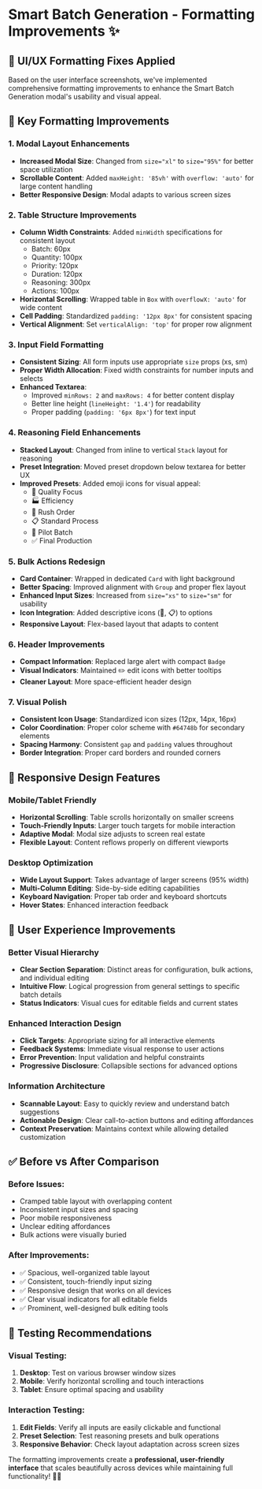 # Smart Batch Generation - Formatting Improvements ✨

## 🎨 **UI/UX Formatting Fixes Applied**

Based on the user interface screenshots, we've implemented comprehensive formatting improvements to enhance the Smart Batch Generation modal's usability and visual appeal.

## 🔧 **Key Formatting Improvements**

### **1. Modal Layout Enhancements**
- **Increased Modal Size**: Changed from `size="xl"` to `size="95%"` for better space utilization
- **Scrollable Content**: Added `maxHeight: '85vh'` with `overflow: 'auto'` for large content handling
- **Better Responsive Design**: Modal adapts to various screen sizes

### **2. Table Structure Improvements**
- **Column Width Constraints**: Added `minWidth` specifications for consistent layout
  - Batch: 60px
  - Quantity: 100px  
  - Priority: 120px
  - Duration: 120px
  - Reasoning: 300px
  - Actions: 100px
- **Horizontal Scrolling**: Wrapped table in `Box` with `overflowX: 'auto'` for wide content
- **Cell Padding**: Standardized `padding: '12px 8px'` for consistent spacing
- **Vertical Alignment**: Set `verticalAlign: 'top'` for proper row alignment

### **3. Input Field Formatting**
- **Consistent Sizing**: All form inputs use appropriate `size` props (xs, sm)
- **Proper Width Allocation**: Fixed width constraints for number inputs and selects
- **Enhanced Textarea**: 
  - Improved `minRows: 2` and `maxRows: 4` for better content display
  - Better line height (`lineHeight: '1.4'`) for readability
  - Proper padding (`padding: '6px 8px'`) for text input

### **4. Reasoning Field Enhancements**
- **Stacked Layout**: Changed from inline to vertical `Stack` layout for reasoning
- **Preset Integration**: Moved preset dropdown below textarea for better UX
- **Improved Presets**: Added emoji icons for visual appeal:
  - 🎯 Quality Focus
  - 🏭 Efficiency  
  - 🚀 Rush Order
  - 📋 Standard Process
  - 🧪 Pilot Batch
  - ✅ Final Production

### **5. Bulk Actions Redesign**
- **Card Container**: Wrapped in dedicated `Card` with light background
- **Better Spacing**: Improved alignment with `Group` and proper flex layout
- **Enhanced Input Sizes**: Increased from `size="xs"` to `size="sm"` for usability
- **Icon Integration**: Added descriptive icons (🚀, 📋) to options
- **Responsive Layout**: Flex-based layout that adapts to content

### **6. Header Improvements** 
- **Compact Information**: Replaced large alert with compact `Badge` 
- **Visual Indicators**: Maintained ✏️ edit icons with better tooltips
- **Cleaner Layout**: More space-efficient header design

### **7. Visual Polish**
- **Consistent Icon Usage**: Standardized icon sizes (12px, 14px, 16px)
- **Color Coordination**: Proper color scheme with `#64748b` for secondary elements
- **Spacing Harmony**: Consistent `gap` and `padding` values throughout
- **Border Integration**: Proper card borders and rounded corners

## 📱 **Responsive Design Features**

### **Mobile/Tablet Friendly**
- **Horizontal Scrolling**: Table scrolls horizontally on smaller screens
- **Touch-Friendly Inputs**: Larger touch targets for mobile interaction
- **Adaptive Modal**: Modal size adjusts to screen real estate
- **Flexible Layout**: Content reflows properly on different viewports

### **Desktop Optimization**
- **Wide Layout Support**: Takes advantage of larger screens (95% width)
- **Multi-Column Editing**: Side-by-side editing capabilities
- **Keyboard Navigation**: Proper tab order and keyboard shortcuts
- **Hover States**: Enhanced interaction feedback

## 🎯 **User Experience Improvements**

### **Better Visual Hierarchy**
- **Clear Section Separation**: Distinct areas for configuration, bulk actions, and individual editing
- **Intuitive Flow**: Logical progression from general settings to specific batch details
- **Status Indicators**: Visual cues for editable fields and current states

### **Enhanced Interaction Design**
- **Click Targets**: Appropriate sizing for all interactive elements
- **Feedback Systems**: Immediate visual response to user actions
- **Error Prevention**: Input validation and helpful constraints
- **Progressive Disclosure**: Collapsible sections for advanced options

### **Information Architecture**
- **Scannable Layout**: Easy to quickly review and understand batch suggestions
- **Actionable Design**: Clear call-to-action buttons and editing affordances
- **Context Preservation**: Maintains context while allowing detailed customization

## ✅ **Before vs After Comparison**

### **Before Issues:**
- Cramped table layout with overlapping content
- Inconsistent input sizes and spacing
- Poor mobile responsiveness
- Unclear editing affordances
- Bulk actions were visually buried

### **After Improvements:**
- ✅ Spacious, well-organized table layout
- ✅ Consistent, touch-friendly input sizing
- ✅ Responsive design that works on all devices
- ✅ Clear visual indicators for all editable fields
- ✅ Prominent, well-designed bulk editing tools

## 🚀 **Testing Recommendations**

### **Visual Testing:**
1. **Desktop**: Test on various browser window sizes
2. **Mobile**: Verify horizontal scrolling and touch interactions
3. **Tablet**: Ensure optimal spacing and usability

### **Interaction Testing:**
1. **Edit Fields**: Verify all inputs are easily clickable and functional
2. **Preset Selection**: Test reasoning presets and bulk operations
3. **Responsive Behavior**: Check layout adaptation across screen sizes

The formatting improvements create a **professional, user-friendly interface** that scales beautifully across devices while maintaining full functionality! 🎨✨
